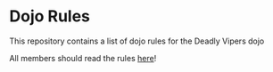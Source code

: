 Dojo Rules
==========

This repository contains a list of dojo rules for the Deadly Vipers dojo

All members should read the rules [here](https://github.com/deadlyvipers)!
